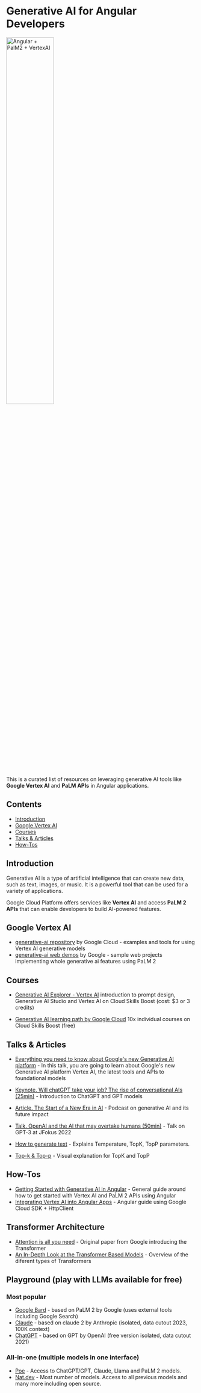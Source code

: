 # Generative AI for Angular Developers

<img src="https://i.imgur.com/ak41dgy.png" alt="Angular + PalM2 + VertexAI" width="50%">

This is a curated list of resources on leveraging generative AI tools like **Google Vertex AI** and **PaLM APIs** in Angular applications. 

## Contents

- [Introduction](#introduction)
- [Google Vertex AI](#google-vertex-ai)
- [Courses](#courses)
- [Talks & Articles](#talks--articles)
- [How-Tos](#how-tos)

## Introduction

Generative AI is a type of artificial intelligence that can create new data, such as text, images, or music. It is a powerful tool that can be used for a variety of applications.

Google Cloud Platform offers services like **Vertex AI** and access **PaLM 2 APIs** that can enable developers to build AI-powered features.

## Google Vertex AI

- [generative-ai repository](https://github.com/GoogleCloudPlatform/generative-ai/) by Google Cloud - examples and tools for using Vertex AI generative models
- [generative-ai web demos](https://github.com/google/generative-ai-docs/tree/main/demos/palm/web) by Google - sample web projects implementing whole generative ai features using PaLM 2

## Courses 

- [Generative AI Explorer - Vertex AI](https://www.cloudskillsboost.google/quests/299) introduction to prompt design, Generative AI Studio and Vertex AI on Cloud Skills Boost (cost: $3 or 3 credits)

- [Generative AI learning path by Google Cloud](https://www.cloudskillsboost.google/journeys/118) 10x individual courses on Cloud Skills Boost (free)

## Talks & Articles

- [Everything you need to know about Google's new Generative AI platform](https://www.youtube.com/watch?v=JtULDpWH-I0) - In this talk, you are going to learn about Google's new Generative AI platform Vertex AI, the latest tools and APIs to foundational models

- [Keynote. Will chatGPT take your job? The rise of conversational AIs (25min)](https://www.youtube.com/watch?v=qG9l6QPjbN4) - Introduction to ChatGPT and GPT models

- [Article. The Start of a New Era in AI](https://gerard-sans.medium.com/openai-the-start-of-a-new-era-in-ai-1eef98d0e2a3) - Podcast on generative AI and its future impact

- [Talk. OpenAI and the AI that may overtake humans (50min)](https://www.youtube.com/watch?v=Z6KqBb451fE) - Talk on GPT-3 at JFokus 2022

- [How to generate text](https://huggingface.co/blog/how-to-generate) - Explains Temperature, TopK, TopP parameters.
- [Top-k & Top-p](https://docs.cohere.com/docs/controlling-generation-with-top-k-top-p) - Visual explanation for TopK and TopP

## How-Tos

- [Getting Started with Generative AI in Angular](https://gerard-sans.medium.com/getting-started-with-generative-ai-in-angular-b72737a59982) - General guide around how to get started with Vertex AI and PaLM 2 APIs using Angular
- [Integrating Vertex AI into Angular Apps](https://docs.google.com/document/d/1wi7rvFp1yfYVDmnpEK8Q1njhIp8amcJKdGO4YrAAkMc/edit?usp=sharing) - Angular guide using Google Cloud SDK + HttpClient

## Transformer Architecture

- [Attention is all you need](https://arxiv.org/pdf/1706.03762.pdf) - Original paper from Google introducing the Transformer
- [An In-Depth Look at the Transformer Based Models](https://medium.com/@yulemoon/an-in-depth-look-at-the-transformer-based-models-22e5f5d17b6b) - Overview of the diferent types of Transformers

## Playground (play with LLMs available for free)

### Most popular
- [Google Bard](https://bard.google.com) - based on PaLM 2 by Google (uses external tools including Google Search)
- [Claude](https://claude.ai/) - based on claude 2 by Anthropic (isolated, data cutout 2023, 100K context)
- [ChatGPT](https://chat.openai.com) - based on GPT by OpenAI (free version isolated, data cutout 2021)

### All-in-one (multiple models in one interface)
- [Poe](https://poe.com/) - Access to ChatGPT/GPT, Claude, Llama and PaLM 2 models.
- [Nat.dev](https://nat.dev/) - Most number of models. Access to all previous models and many more including open source.
